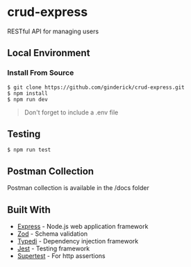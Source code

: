 # crud-express

RESTful API for managing users

## Local Environment

### Install From Source

```
$ git clone https://github.com/ginderick/crud-express.git
$ npm install
$ npm run dev
```

> Don't forget to include a .env file

## Testing

```
$ npm run test
```

## Postman Collection

Postman collection is available in the /docs folder

## Built With

- [Express](https://expressjs.com/) - Node.js web application framework
- [Zod](https://zod.dev/) - Schema validation
- [Typedi](https://github.com/typestack/typedi) - Dependency injection framework
- [Jest](https://jestjs.io/) - Testing framework
- [Supertest](https://www.npmjs.com/package/supertest) - For http assertions
